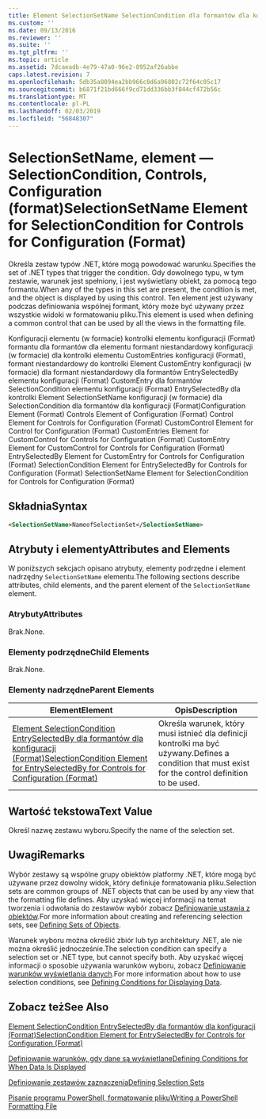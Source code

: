 ```yaml
---
title: Element SelectionSetName SelectionCondition dla formantów dla konfiguracji (Format) | Dokumentacja firmy Microsoft
ms.custom: ''
ms.date: 09/13/2016
ms.reviewer: ''
ms.suite: ''
ms.tgt_pltfrm: ''
ms.topic: article
ms.assetid: 7dcaeadb-4e79-47a0-96e2-8952af26abbe
caps.latest.revision: 7
ms.openlocfilehash: 5db35a8094ea2bb966c8d6a96802c72f64c05c17
ms.sourcegitcommit: b6871f21bd666f9cd71dd336bb3f844cf472b56c
ms.translationtype: MT
ms.contentlocale: pl-PL
ms.lasthandoff: 02/03/2019
ms.locfileid: "56848307"
---
```

# <a name="selectionsetname-element-for-selectioncondition-for-controls-for-configuration-format"></a><span data-ttu-id="92c89-102">SelectionSetName, element — SelectionCondition, Controls, Configuration (format)</span><span class="sxs-lookup"><span data-stu-id="92c89-102">SelectionSetName Element for SelectionCondition for Controls for Configuration (Format)</span></span>

<span data-ttu-id="92c89-103">Określa zestaw typów .NET, które mogą powodować warunku.</span><span class="sxs-lookup"><span data-stu-id="92c89-103">Specifies the set of .NET types that trigger the condition.</span></span> <span data-ttu-id="92c89-104">Gdy dowolnego typu, w tym zestawie, warunek jest spełniony, i jest wyświetlany obiekt, za pomocą tego formantu.</span><span class="sxs-lookup"><span data-stu-id="92c89-104">When any of the types in this set are present, the condition is met, and the object is displayed by using this control.</span></span> <span data-ttu-id="92c89-105">Ten element jest używany podczas definiowania wspólnej formant, który może być używany przez wszystkie widoki w formatowaniu pliku.</span><span class="sxs-lookup"><span data-stu-id="92c89-105">This element is used when defining a common control that can be used by all the views in the formatting file.</span></span>

<span data-ttu-id="92c89-106">Konfiguracji elementu (w formacie) kontrolki elementu konfiguracji (Format) formantu dla formantów dla elementu formant niestandardowy konfiguracji (w formacie) dla kontrolki elementu CustomEntries konfiguracji (Format), formant niestandardowy do kontrolki Element CustomEntry konfiguracji (w formacie) dla formant niestandardowy dla formantów EntrySelectedBy elementu konfiguracji (Format) CustomEntry dla formantów SelectionCondition elementu konfiguracji (Format) EntrySelectedBy dla kontrolki Element SelectionSetName konfiguracji (w formacie) dla SelectionCondition dla formantów dla konfiguracji (Format)</span><span class="sxs-lookup"><span data-stu-id="92c89-106">Configuration Element (Format) Controls Element of Configuration (Format) Control Element for Controls for Configuration (Format) CustomControl Element for Control for Configuration (Format) CustomEntries Element for CustomControl for Controls for Configuration (Format) CustomEntry Element for CustomControl for Controls for Configuration (Format) EntrySelectedBy Element for CustomEntry for Controls for Configuration (Format) SelectionCondition Element for EntrySelectedBy for Controls for Configuration (Format) SelectionSetName Element for SelectionCondition for Controls for Configuration (Format)</span></span>

## <a name="syntax"></a><span data-ttu-id="92c89-107">Składnia</span><span class="sxs-lookup"><span data-stu-id="92c89-107">Syntax</span></span>

```xml
<SelectionSetName>NameofSelectionSet</SelectionSetName>
```

## <a name="attributes-and-elements"></a><span data-ttu-id="92c89-108">Atrybuty i elementy</span><span class="sxs-lookup"><span data-stu-id="92c89-108">Attributes and Elements</span></span>

<span data-ttu-id="92c89-109">W poniższych sekcjach opisano atrybuty, elementy podrzędne i element nadrzędny `SelectionSetName` elementu.</span><span class="sxs-lookup"><span data-stu-id="92c89-109">The following sections describe attributes, child elements, and the parent element of the `SelectionSetName` element.</span></span>

### <a name="attributes"></a><span data-ttu-id="92c89-110">Atrybuty</span><span class="sxs-lookup"><span data-stu-id="92c89-110">Attributes</span></span>

<span data-ttu-id="92c89-111">Brak.</span><span class="sxs-lookup"><span data-stu-id="92c89-111">None.</span></span>

### <a name="child-elements"></a><span data-ttu-id="92c89-112">Elementy podrzędne</span><span class="sxs-lookup"><span data-stu-id="92c89-112">Child Elements</span></span>

<span data-ttu-id="92c89-113">Brak.</span><span class="sxs-lookup"><span data-stu-id="92c89-113">None.</span></span>

### <a name="parent-elements"></a><span data-ttu-id="92c89-114">Elementy nadrzędne</span><span class="sxs-lookup"><span data-stu-id="92c89-114">Parent Elements</span></span>

|<span data-ttu-id="92c89-115">Element</span><span class="sxs-lookup"><span data-stu-id="92c89-115">Element</span></span>|<span data-ttu-id="92c89-116">Opis</span><span class="sxs-lookup"><span data-stu-id="92c89-116">Description</span></span>|
|-------------|-----------------|
|[<span data-ttu-id="92c89-117">Element SelectionCondition EntrySelectedBy dla formantów dla konfiguracji (Format)</span><span class="sxs-lookup"><span data-stu-id="92c89-117">SelectionCondition Element for EntrySelectedBy for Controls for Configuration (Format)</span></span>](./selectioncondition-element-for-entryselectedby-for-controls-for-configuration-format.md)|<span data-ttu-id="92c89-118">Określa warunek, który musi istnieć dla definicji kontrolki ma być używany.</span><span class="sxs-lookup"><span data-stu-id="92c89-118">Defines a condition that must exist for the control definition to be used.</span></span>|

## <a name="text-value"></a><span data-ttu-id="92c89-119">Wartość tekstowa</span><span class="sxs-lookup"><span data-stu-id="92c89-119">Text Value</span></span>

<span data-ttu-id="92c89-120">Określ nazwę zestawu wyboru.</span><span class="sxs-lookup"><span data-stu-id="92c89-120">Specify the name of the selection set.</span></span>

## <a name="remarks"></a><span data-ttu-id="92c89-121">Uwagi</span><span class="sxs-lookup"><span data-stu-id="92c89-121">Remarks</span></span>

<span data-ttu-id="92c89-122">Wybór zestawy są wspólne grupy obiektów platformy .NET, które mogą być używane przez dowolny widok, który definiuje formatowania pliku.</span><span class="sxs-lookup"><span data-stu-id="92c89-122">Selection sets are common groups of .NET objects that can be used by any view that the formatting file defines.</span></span> <span data-ttu-id="92c89-123">Aby uzyskać więcej informacji na temat tworzenia i odwołania do zestawów wybór zobacz [Definiowanie ustawia z obiektów](./defining-selection-sets.md).</span><span class="sxs-lookup"><span data-stu-id="92c89-123">For more information about creating and referencing selection sets, see [Defining Sets of Objects](./defining-selection-sets.md).</span></span>

<span data-ttu-id="92c89-124">Warunek wyboru można określić zbiór lub typ architektury .NET, ale nie można określić jednocześnie.</span><span class="sxs-lookup"><span data-stu-id="92c89-124">The selection condition can specify a selection set or .NET type, but cannot specify both.</span></span> <span data-ttu-id="92c89-125">Aby uzyskać więcej informacji o sposobie używania warunków wyboru, zobacz [Definiowanie warunków wyświetlania danych](./defining-conditions-for-displaying-data.md).</span><span class="sxs-lookup"><span data-stu-id="92c89-125">For more information about how to use selection conditions, see [Defining Conditions for Displaying Data](./defining-conditions-for-displaying-data.md).</span></span>

## <a name="see-also"></a><span data-ttu-id="92c89-126">Zobacz też</span><span class="sxs-lookup"><span data-stu-id="92c89-126">See Also</span></span>

[<span data-ttu-id="92c89-127">Element SelectionCondition EntrySelectedBy dla formantów dla konfiguracji (Format)</span><span class="sxs-lookup"><span data-stu-id="92c89-127">SelectionCondition Element for EntrySelectedBy for Controls for Configuration (Format)</span></span>](./selectioncondition-element-for-entryselectedby-for-controls-for-configuration-format.md)

[<span data-ttu-id="92c89-128">Definiowanie warunków, gdy dane są wyświetlane</span><span class="sxs-lookup"><span data-stu-id="92c89-128">Defining Conditions for When Data Is Displayed</span></span>](./defining-conditions-for-displaying-data.md)

[<span data-ttu-id="92c89-129">Definiowanie zestawów zaznaczenia</span><span class="sxs-lookup"><span data-stu-id="92c89-129">Defining Selection Sets</span></span>](./defining-selection-sets.md)

[<span data-ttu-id="92c89-130">Pisanie programu PowerShell, formatowanie pliku</span><span class="sxs-lookup"><span data-stu-id="92c89-130">Writing a PowerShell Formatting File</span></span>](./writing-a-powershell-formatting-file.md)
